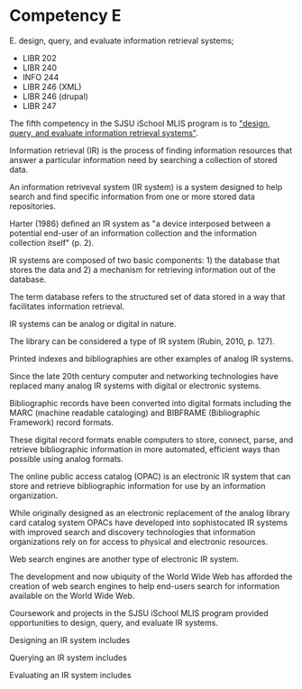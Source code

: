 # Competency E

E. design, query, and evaluate information retrieval systems;

- LIBR 202
- LIBR 240
- INFO 244
- LIBR 246 (XML)
- LIBR 246 (drupal)
- LIBR 247

The fifth competency in the SJSU iSchool MLIS program is to ["design, query, and evaluate information retrieval systems"](http://ischool.sjsu.edu/current-students/courses/core-competencies).

Information retrieval (IR) is the process of finding information resources that answer a particular information need by searching a collection of stored data. 

An information retriveval system (IR system) is a system designed to help search and find specific information from one or more stored data repositories. 

Harter (1986) defined an IR system as "a device interposed between a potential end-user of an information collection and the information collection itself" (p. 2).

IR systems are composed of two basic components: 1) the database that stores the data and 2) a mechanism for retrieving information out of the database. 

The term database refers to the structured set of data stored in a way that facilitates information retrieval. 

IR systems can be analog or digital in nature. 

The library can be considered a type of IR system (Rubin, 2010, p. 127). 

Printed indexes and bibliographies are other examples of analog IR systems.

Since the late 20th century computer and networking technologies have replaced many analog IR systems with digital or electronic systems. 

Bibliographic records have been converted into digital formats including the MARC (machine readable cataloging)  and BIBFRAME (Bibliographic Framework) record formats. 

These digital record formats enable computers to store, connect, parse, and retrieve bibliographic information in more automated, efficient ways than possible using analog formats.

The online public access catalog (OPAC) is an electronic IR system that can store and retrieve bibliographic information for use by an information organization. 

While originally designed as an electronic replacement of the analog library card catalog system OPACs have developed into sophistocated IR systems with improved search and discovery technologies that information organizations rely on for access to physical and electronic resources.

Web search engines are another type of electronic IR system. 

The development and now ubiquity of the World Wide Web has afforded the creation of web search engines to help end-users search for information available on the World Wide Web.

Coursework and projects in the SJSU iSchool MLIS program provided opportunities to design, query, and evaluate IR systems. 

Designing an IR system includes

Querying an IR system includes

Evaluating an IR system includes
